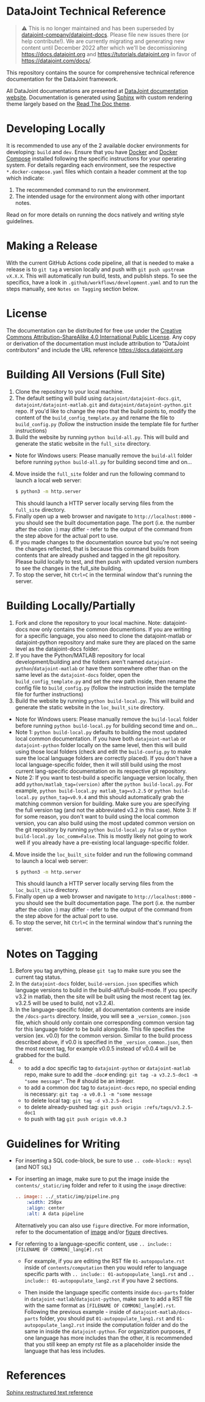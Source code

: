 # DataJoint Technical Reference

> ⚠️ This is no longer maintained and has been superseded by [datajoint-company/datajoint-docs](https://github.com/datajoint-company/datajoint-docs). Please file new issues there (or help contribute!). We are currently migrating and generating new content until December 2022 after which we'll be decomissioning https://docs.datajoint.org and https://tutorials.datajoint.org in favor of https://datajoint.com/docs/.

This repository contains the source for comprehensive technical reference documentation for the DataJoint framework. 

All DataJoint documentations are presented at [DataJoint documentation website](http://docs.datajoint.org/).
Documentation is generated using [Sphinx](http://www.sphinx-doc.org/en/stable/) with custom rendering theme 
largely based on the [Read The Doc theme](https://github.com/rtfd/sphinx_rtd_theme).

# Developing Locally
It is recommended to use any of the 2 available docker environments for developing: `build` and `dev`. Ensure that you have [Docker](https://docs.docker.com/get-docker/) and [Docker Compose](https://docs.docker.com/compose/install/) installed following the specific instructions for your operating system. For details regarding each environment, see the respective `*.docker-compose.yaml` files which contain a header comment at the top which indicate:

1. The recommended command to run the environment.
2. The intended usage for the environment along with other important notes.

Read on for more details on running the docs natively and writing style guidelines.

# Making a Release
With the current GitHub Actions code pipeline, all that is needed to make a release is to `git tag` a version locally and push with `git push upstream vX.X.X`. This will automatically run build, tests, and publish steps. To see the specifics, have a look in `.github/workflows/development.yaml` and to run the steps manually, see `Notes on Tagging` section below.

# License
The documentation can be distributed for free use under the [Creative Commons Attribution-ShareAlike 4.0 International Public License](https://creativecommons.org/licenses/by-sa/4.0/).  Any copy or derivation of the documentation must include attribution to "DataJoint contributors" and include the URL reference https://docs.datajoint.org


# Building All Versions (Full Site)
1. Clone the repository to your local machine.
2. The default setting will build using `datajoint/datajoint-docs.git`, `datajoint/datajoint-matlab.git` and `datajoint/datajoint-python.git` repo. If you'd like to change the repo that the build points to, modify the content of the `build_config_template.py` and rename the file to `build_config.py` (follow the instruction inside the template file for further instructions) 
3. Build the website by running `python build-all.py`. This will build and generate the static website in the `full_site` directory.
- Note for Windows users: Please manually remove the `build-all` folder before running `python build-all.py` for building second time and on... 
4. Move inside the `full_site` folder and run the following command to launch a local web server:
    ```bash
    $ python3 -m http.server
    ```
    This should launch a HTTP server locally serving files from the `full_site` directory.
5. Finally open up a web browser and navigate to `http://localhost:8000` - you should see the built documentation page. The port (i.e. the number after the colon `:`) may differ - refer to the output of the command from the step above for the actual port to use.
6. If you made changes to the documentation source but you're not seeing the changes reflected, that is because this command builds from contents that are already pushed and tagged in the git repository. Please build locally to test, and then push with updated version numbers to see the changes in the full_site building.
7. To stop the server, hit `Ctrl+C` in the terminal window that's running the server.

# Building Locally/Partially 
1. Fork and clone the repository to your local machine. Note: datajoint-docs now only contains the common documentions. If you are writing for a specific language, you also need to clone the datajoint-matlab or datajoint-python repository and make sure they are placed on the same level as the datajoint-docs folder. 
2. If you have the Python/MATLAB repository for local development/building and the folders aren't named `datajoint-python`/`datajoint-matlab` or have them somewhere other than on the same level as the `datajoint-docs` folder, open the `build_config_template.py` and set the new path inside, then rename the config file to `build_config.py` (follow the instruction inside the template file for further instructions)
3. Build the website by running `python build-local.py`. This will build and generate the static website in the `loc_built_site` directory. 

- Note for Windows users: Please manually remove the `build-local` folder before running `python build-local.py` for building second time and on...
- Note 1: `python build-local.py` defaults to building the most updated local common documentation. If you have both `datajoint-matlab` or `datajoint-python` folder locally on the same level, then this will build using those local folders (check and edit the `build-config.py` to make sure the local language folders are correctly placed). If you don't have a local language-specific folder, then it will still build using the most current lang-specific documentation on its respective git repository.
- Note 2: If you want to test-build a specific language version locally, then add `python/matlab_tag=(version)` after the `python build-local.py`. For example, `python build-local.py matlab_tag=v3.2.5` or `python build-local.py python_tag=v0.9.4` and this should automatically grab the matching common version for building. Make sure you are specifying the full version tag (and not the abbreviated v3.2 in this case).
Note 3: If for some reason, you don't want to build using the local common version, you can also build using the most updated common version on the git repository by running `python build-local.py False` or `python build-local.py loc_comm=False`. This is mostly likely not going to work well if you already have a pre-existing local language-specific folder. 
4. Move inside the `loc_built_site` folder and run the following command to launch a local web server:
    ```bash
    $ python3 -m http.server
    ```
    This should launch a HTTP server locally serving files from the `loc_built_site` directory.
5. Finally open up a web browser and navigate to `http://localhost:8000` - you should see the built documentation page. The port (i.e. the number after the colon `:`) may differ - refer to the output of the command from the step above for the actual port to use.
6. To stop the server, hit `Ctrl+C` in the terminal window that's running the server.

# Notes on Tagging
1. Before you tag anything, please `git tag` to make sure you see the current tag status.
2. In the `datajoint-docs` folder, `build-version.json` specifies which language versions to build in the build-all/full-build-mode. If you specify v3.2 in matlab, then the site will be built using the most recent tag (ex. v3.2.5 will be used to build, not v3.2.4). 
3. In the language-specific folder, all documentation contents are inside the `/docs-parts` directory. Inside, you will see a `_version_common.json` file, which should only contain one corresponding common version tag for this language folder to be build alongside. This file specifies the version (ex. v0.0) for the common version. Similar to the build process described above, if v0.0 is specified in the `_version_common.json`, then the most recent tag, for example v0.0.5 instead of v0.0.4 will be grabbed for the build.
4. - to add a doc specific tag to `datajoint-python` or `datajoint-matlab` repo, make sure to add the `-doc#` ending: `git tag -a v3.2.5-doc1 -m "some message"`. The # should be an integer.
   - to add a common doc tag to `datajoint-docs` repo, no special ending is necessary: `git tag -a v0.0.1 -m "some message`
   - to delete local tag: `git tag -d v3.2.5-doc1`
   - to delete already-pushed tag: `git push origin :refs/tags/v3.2.5-doc1`
   - to push with tag `git push origin v0.0.3`


# Guidelines for Writing
- For inserting a SQL code-block, be sure to use `.. code-block:: mysql` (and NOT `SQL`)
- For inserting an image, make sure to put the image inside the `contents/_static/img` folder and refer to it using the `image` directive:
    ```rst
    .. image:: ../_static/img/pipeline.png
        :width: 250px
        :align: center
        :alt: A data pipeline
    ```
    Alternatively you can also use `figure` directive. For more information, refer to the documentation of [image](http://docutils.sourceforge.net/docs/ref/rst/directives.html#image) and/or [figure](http://docutils.sourceforge.net/docs/ref/rst/directives.html#figure) directives.
- For referring to a language-specific content, use `.. include:: [FILENAME OF COMMON]_lang[#].rst` 

    - For example, if you are editing the RST file `01-autopopulate.rst` inside of `contents/computation` then you would refer to language specific parts with `.. include:: 01-autopopulate_lang1.rst` and `.. include:: 01-autopopulate_lang2.rst` if you have 2 sections. 
    
    - Then inside the language specific contents inside `docs-parts` folder in `datajoint-matlab`/`datajoint-python`, make sure to add a RST file with the same format as `[FILENAME OF COMMON]_lang[#].rst`. Following the previous example - inside of `datajoint-matlab/docs-parts` folder, you should put `01-autopopulate_lang1.rst` and `01-autopopulate_lang2.rst` inside the computation folder and do the same in inside the `datajoint-python`. For organization purposes, if one language has more includes than the other, it is recommended that you still keep an empty rst file as a placeholder inside the language that has less includes. 


# References
[Sphinx restructured text reference](http://www.sphinx-doc.org/en/master/usage/restructuredtext/)
